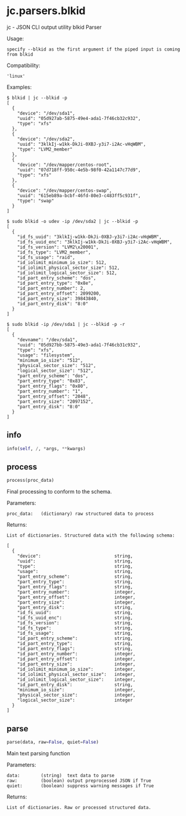 # jc.parsers.blkid
jc - JSON CLI output utility blkid Parser

Usage:

    specify --blkid as the first argument if the piped input is coming from blkid

Compatibility:

    'linux'

Examples:

    $ blkid | jc --blkid -p
    [
      {
        "device": "/dev/sda1",
        "uuid": "05d927ab-5875-49e4-ada1-7f46cb32c932",
        "type": "xfs"
      },
      {
        "device": "/dev/sda2",
        "uuid": "3klkIj-w1kk-DkJi-0XBJ-y3i7-i2Ac-vHqWBM",
        "type": "LVM2_member"
      },
      {
        "device": "/dev/mapper/centos-root",
        "uuid": "07d718ff-950c-4e5b-98f0-42a1147c77d9",
        "type": "xfs"
      },
      {
        "device": "/dev/mapper/centos-swap",
        "uuid": "615eb89a-bcbf-46fd-80e3-c483ff5c931f",
        "type": "swap"
      }
    ]

    $ sudo blkid -o udev -ip /dev/sda2 | jc --blkid -p
    [
      {
        "id_fs_uuid": "3klkIj-w1kk-DkJi-0XBJ-y3i7-i2Ac-vHqWBM",
        "id_fs_uuid_enc": "3klkIj-w1kk-DkJi-0XBJ-y3i7-i2Ac-vHqWBM",
        "id_fs_version": "LVM2\x20001",
        "id_fs_type": "LVM2_member",
        "id_fs_usage": "raid",
        "id_iolimit_minimum_io_size": 512,
        "id_iolimit_physical_sector_size": 512,
        "id_iolimit_logical_sector_size": 512,
        "id_part_entry_scheme": "dos",
        "id_part_entry_type": "0x8e",
        "id_part_entry_number": 2,
        "id_part_entry_offset": 2099200,
        "id_part_entry_size": 39843840,
        "id_part_entry_disk": "8:0"
      }
    ]

    $ sudo blkid -ip /dev/sda1 | jc --blkid -p -r
    [
      {
        "devname": "/dev/sda1",
        "uuid": "05d927bb-5875-49e3-ada1-7f46cb31c932",
        "type": "xfs",
        "usage": "filesystem",
        "minimum_io_size": "512",
        "physical_sector_size": "512",
        "logical_sector_size": "512",
        "part_entry_scheme": "dos",
        "part_entry_type": "0x83",
        "part_entry_flags": "0x80",
        "part_entry_number": "1",
        "part_entry_offset": "2048",
        "part_entry_size": "2097152",
        "part_entry_disk": "8:0"
      }
    ]

## info
```python
info(self, /, *args, **kwargs)
```

## process
```python
process(proc_data)
```

Final processing to conform to the schema.

Parameters:

    proc_data:   (dictionary) raw structured data to process

Returns:

    List of dictionaries. Structured data with the following schema:

    [
      {
        "device":                            string,
        "uuid":                              string,
        "type":                              string,
        "usage":                             string,
        "part_entry_scheme":                 string,
        "part_entry_type":                   string,
        "part_entry_flags":                  string,
        "part_entry_number":                 integer,
        "part_entry_offset":                 integer,
        "part_entry_size":                   integer,
        "part_entry_disk":                   string,
        "id_fs_uuid":                        string,
        "id_fs_uuid_enc":                    string,
        "id_fs_version":                     string,
        "id_fs_type":                        string,
        "id_fs_usage":                       string,
        "id_part_entry_scheme":              string,
        "id_part_entry_type":                string,
        "id_part_entry_flags":               string,
        "id_part_entry_number":              integer,
        "id_part_entry_offset":              integer,
        "id_part_entry_size":                integer,
        "id_iolimit_minimum_io_size":        integer,
        "id_iolimit_physical_sector_size":   integer,
        "id_iolimit_logical_sector_size":    integer,
        "id_part_entry_disk":                string,
        "minimum_io_size":                   integer,
        "physical_sector_size":              integer,
        "logical_sector_size":               integer
      }
    ]

## parse
```python
parse(data, raw=False, quiet=False)
```

Main text parsing function

Parameters:

    data:        (string)  text data to parse
    raw:         (boolean) output preprocessed JSON if True
    quiet:       (boolean) suppress warning messages if True

Returns:

    List of dictionaries. Raw or processed structured data.

